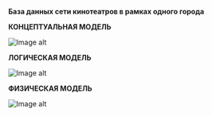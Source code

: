 **База данных сети кинотеатров в рамках одного города**

**КОНЦЕПТУАЛЬНАЯ МОДЕЛЬ**

![Image alt](https://gitlab2.atp-fivt.org/db2021/huzinti-project/-/blob/master/pictures/concept_model.png)

**ЛОГИЧЕСКАЯ МОДЕЛЬ**

![Image alt](https://gitlab2.atp-fivt.org/db2021/huzinti-project/-/blob/master/pictures/logic_model.png)

**ФИЗИЧЕСКАЯ МОДЕЛЬ**

![Image alt](https://gitlab2.atp-fivt.org/db2021/huzinti-project/-/blob/master/pictures/physycal_model.png)